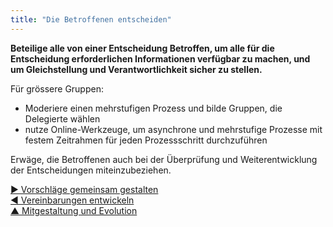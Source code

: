 ```yaml
---
title: "Die Betroffenen entscheiden"
---
```



**Beteilige alle von einer Entscheidung Betroffen, um alle für die Entscheidung erforderlichen Informationen verfügbar zu machen, und um Gleichstellung und Verantwortlichkeit sicher zu stellen.**

Für grössere Gruppen:

- Moderiere einen mehrstufigen Prozess und bilde Gruppen, die Delegierte wählen
- nutze Online-Werkzeuge, um asynchrone und mehrstufige Prozesse mit festem Zeitrahmen für jeden Prozessschritt durchzuführen

Erwäge, die Betroffenen auch bei der Überprüfung und Weiterentwicklung der Entscheidungen miteinzubeziehen.

[&#9654; Vorschläge gemeinsam gestalten](co-create-proposals.html)<br/>[&#9664; Vereinbarungen entwickeln](evaluate-and-evolve-agreements.html)<br/>[&#9650; Mitgestaltung und Evolution](co-creation-and-evolution.html)

